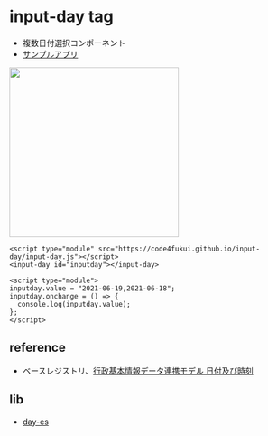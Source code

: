 # input-day tag

- 複数日付選択コンポーネント
- [サンプルアプリ](https://code4fukui.github.io/input-day/)

<img src=https://user-images.githubusercontent.com/1715217/122636184-cd656680-d122-11eb-8ca3-a4808ca5398a.png width=300>

```
<script type="module" src="https://code4fukui.github.io/input-day/input-day.js"></script>
<input-day id="inputday"></input-day>

<script type="module">
inputday.value = "2021-06-19,2021-06-18";
inputday.onchange = () => {
  console.log(inputday.value);
};
</script>
```

## reference

- ベースレジストリ、[行政基本情報データ連携モデル 日付及び時刻](https://github.com/code4fukui/BaseRegistry/blob/main/%E8%A1%8C%E6%94%BF%E5%9F%BA%E6%9C%AC%E6%83%85%E5%A0%B1%E3%83%87%E3%83%BC%E3%82%BF%E9%80%A3%E6%90%BA%E3%83%A2%E3%83%87%E3%83%AB-%E6%97%A5%E4%BB%98%E5%8F%8A%E3%81%B3%E6%99%82%E5%88%BB.md)

## lib

- [day-es](https://github.com/code4fukui/day-es/)

